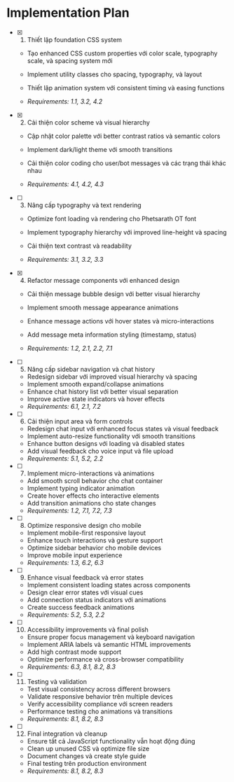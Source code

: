 # Implementation Plan

- [x] 1. Thiết lập foundation CSS system



  - Tạo enhanced CSS custom properties với color scale, typography scale, và spacing system mới
  - Implement utility classes cho spacing, typography, và layout
  - Thiết lập animation system với consistent timing và easing functions



  - _Requirements: 1.1, 3.2, 4.2_

- [x] 2. Cải thiện color scheme và visual hierarchy



  - Cập nhật color palette với better contrast ratios và semantic colors
  - Implement dark/light theme với smooth transitions
  - Cải thiện color coding cho user/bot messages và các trạng thái khác nhau






  - _Requirements: 4.1, 4.2, 4.3_




- [ ] 3. Nâng cấp typography và text rendering
  - Optimize font loading và rendering cho Phetsarath OT font
  - Implement typography hierarchy với improved line-height và spacing



  - Cải thiện text contrast và readability
  - _Requirements: 3.1, 3.2, 3.3_

- [x] 4. Refactor message components với enhanced design





  - Cải thiện message bubble design với better visual hierarchy
  - Implement smooth message appearance animations



  - Enhance message actions với hover states và micro-interactions
  - Add message meta information styling (timestamp, status)
  - _Requirements: 1.2, 2.1, 2.2, 7.1_



- [ ] 5. Nâng cấp sidebar navigation và chat history
  - Redesign sidebar với improved visual hierarchy và spacing
  - Implement smooth expand/collapse animations
  - Enhance chat history list với better visual separation
  - Improve active state indicators và hover effects
  - _Requirements: 6.1, 2.1, 7.2_

- [ ] 6. Cải thiện input area và form controls
  - Redesign chat input với enhanced focus states và visual feedback
  - Implement auto-resize functionality với smooth transitions
  - Enhance button designs với loading và disabled states
  - Add visual feedback cho voice input và file upload
  - _Requirements: 5.1, 5.2, 2.2_

- [ ] 7. Implement micro-interactions và animations
  - Add smooth scroll behavior cho chat container
  - Implement typing indicator animation
  - Create hover effects cho interactive elements
  - Add transition animations cho state changes
  - _Requirements: 1.2, 7.1, 7.2, 7.3_

- [ ] 8. Optimize responsive design cho mobile
  - Implement mobile-first responsive layout
  - Enhance touch interactions và gesture support
  - Optimize sidebar behavior cho mobile devices
  - Improve mobile input experience
  - _Requirements: 1.3, 6.2, 6.3_

- [ ] 9. Enhance visual feedback và error states
  - Implement consistent loading states across components
  - Design clear error states với visual cues
  - Add connection status indicators với animations
  - Create success feedback animations
  - _Requirements: 5.2, 5.3, 2.2_

- [ ] 10. Accessibility improvements và final polish
  - Ensure proper focus management và keyboard navigation
  - Implement ARIA labels và semantic HTML improvements
  - Add high contrast mode support
  - Optimize performance và cross-browser compatibility
  - _Requirements: 6.3, 8.1, 8.2, 8.3_

- [ ] 11. Testing và validation
  - Test visual consistency across different browsers
  - Validate responsive behavior trên multiple devices
  - Verify accessibility compliance với screen readers
  - Performance testing cho animations và transitions
  - _Requirements: 8.1, 8.2, 8.3_

- [ ] 12. Final integration và cleanup
  - Ensure tất cả JavaScript functionality vẫn hoạt động đúng
  - Clean up unused CSS và optimize file size
  - Document changes và create style guide
  - Final testing trên production environment
  - _Requirements: 8.1, 8.2, 8.3_